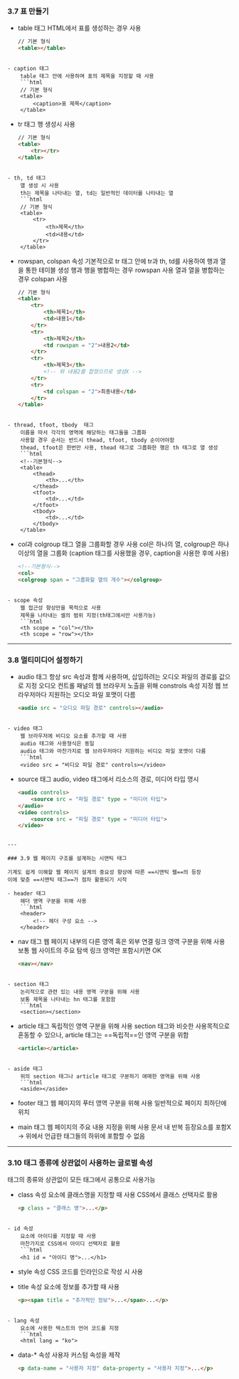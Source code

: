 
### 3.7 표 만들기

- table 태그
	HTML에서 표를 생성하는 경우 사용
	```html
	// 기본 형식
	<table></table>
```

- caption 태그
	table 태그 안에 사용하며 표의 제목을 지정할 때 사용
	```html
	// 기본 형식
	<table>
		<caption>표 제목</caption>
	</table>
```

- tr 태그
	행 생성시 사용
	```html
	// 기본 형식
	<table>
		<tr></tr>
	</table>
```

- th, td 태그
	열 생성 시 사용
	th는 제목을 나타내는 열, td는 일반적인 데이터를 나타내는 열
	```html
	// 기본 형식
	<table>
		<tr>
			<th>제목</th>
			<td>내용</td>
		</tr>
	</table>
```

- rowspan, colspan 속성
	기본적으로 tr 태그 안에 tr과 th, td를 사용하여 행과 열을 통한 테이블 생성
	행과 행을 병합하는 경우 rowspan 사용
	열과 열을 병합하는 경우 colspan 사용
	```html
	// 기본 형식
	<table>
		<tr>
			<th>제목1</th>
			<td>내용1</td>
		</tr>
		<tr>
			<th>제목2</th>
			<td rowspan = "2">내용2</td>
		</tr>
		<tr>
			<th>제목3</th>
			<!-- 위 내용2를 합쳤으므로 생성X -->
		</tr>
		<tr>
			<td colspan = "2">최종내용</td>
		</tr>
	</table>
```

- thread, tfoot, tbody  태그
	이름을 따서 각각의 영역에 해당하는 태그들을 그룹화
	사용할 경우 순서는 반드시 thead, tfoot, tbody 순이어야함
	thead, tfoot은 한번만 사용, thead 태그로 그룹화한 행은 th 태그로 열 생성
	```html
	<!--기본형식-->
	<table>
		<thead>
			<th>...</th>
		</thead>
		<tfoot>
			<td>...</td>
		</tfoot>
		<tbody>
			<td>...</td>
		</tbody>
	</table>
```

- col과 colgroup 태그
	열을 그룹화할 경우 사용
	col은 하나의 열, colgroup은 하나 이상의 열을 그룹화
	(caption 태그를 사용했을 경우, caption을 사용한 후에 사용)
	```html
	<!--기본형식-->
	<col>
	<colgroup span = "그룹화할 열의 개수"></colgroup>
```

- scope 속성
	웹 접근성 향상만을 목적으로 사용
	제목을 나타내는 셀의 범위 지정(th태그에서만 사용가능)
	```html
	<th scope = "col"></th>
	<th scope = "row"></th>
```

---

### 3.8 멀티미디어 설정하기

- audio 태그
	항상 src 속성과 함께 사용하며, 삽입하려는 오디오 파일의 경로를 값으로 지정
	오디오 컨트롤 패널의 웹 브라우저 노출을 위해 constrols 속성 지정
	웹 브라우저마다 지원하는 오디오 파일 포맷이 다름
	```html
	<audio src = "오디오 파일 경로" controls></audio>
```

- video 태그
	웹 브라우저에 비디오 요소를 추가할 때 사용
	audio 태그와 사용형식은 동일
	audio 태그와 마찬가지로 웹 브라우저마다 지원하는 비디오 파일 포맷이 다름
	```html
	<video src = "비디오 파일 경로" controls></video>
```

- source 태그
	audio, video 태그에서 리소스의 경로, 미디어 타입 명시
	```html
	<audio controls>
		<source src = "파일 경로" type = "미디어 타입">
	</audio>
	<video controls>
		<source src = "파일 경로" type = "미디어 타입">
	</video>
```

---

### 3.9 웹 페이지 구조를 설계하는 시맨틱 태그

기계도 쉽게 이해할 웹 페이지 설계의 중요성 향상에 따른 ==시맨틱 웹==의 등장
이에 맞춘 ==시맨틱 태그==가 점차 활용되기 시작

- header 태그
	헤더 영역 구분을 위해 사용
	```html
	<header>
		<!-- 헤더 구성 요소 -->
	</header>
```

- nav 태그
	웹 페이지 내부의 다른 영역 혹은 외부 연결 링크 영역 구분을 위해 사용
	보통 웹 사이트의 주요 탐색 링크 영역만 포함시키면 OK
	```html
	<nav></nav>
```

- section 태그
	논리적으로 관련 있는 내용 영역 구분을 위해 사용
	보통 제목을 나타내는 hn 태그를 포함함
	```html
	<section></section>
```

- article 태그
	독립적인 영역 구분을 위해 사용
	section 태그와 비슷한 사용목적으로 혼동할 수 있으나, article 태그는 ==독립적==인 영역 구분을 위함
	```html
	<article></article>
```

- aside 태그
	위의 section 태그나 article 태그로 구분하기 애매한 영역을 위해 사용
	```html
	<aside></aside>
```

- footer 태그
	웹 페이지의 푸터 영역 구분을 위해 사용
	일반적으로 페이지 최하단에 위치

- main 태그
	웹 페이지의 주요 내용 지정을 위해 사용
	문서 내 반복 등장요소를 포함X
	-> 위에서 언급한 태그들의 하위에 포함할 수 없음

---

### 3.10 태그 종류에 상관없이 사용하는 글로벌 속성
태그의 종류와 상관없이 모든 태그에서 공통으로 사용가능

- class 속성
	요소에 클래스명을 지정할 때 사용
	CSS에서 클래스 선택자로 활용
	```html
	<p class = "클래스 명">...</p>
```

- id 속성
	요소에 아이디를 지정할 때 사용
	마찬가지로 CSS에서 아이디 선택자로 활용
	```html
	<h1 id = "아이디 명">...</h1>
```

- style 속성
	CSS 코드를 인라인으로 작성 시 사용

- title 속성
	요소에 정보를 추가할 때 사용
	```html
	<p><span title = "추가적인 정보">...</span>...</p>
```

- lang 속성
	요소에 사용한 텍스트의 언어 코드를 지정
	```html
	<html lang = "ko">
```

- data-* 속성
	사용자 커스텀 속성을 제작
	```html
	<p data-name = "사용자 지정" data-property = "사용자 지정">...</p>
```
